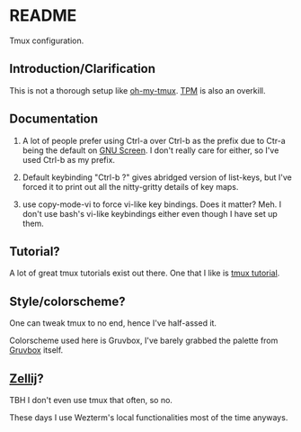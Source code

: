 # README

Tmux configuration.

## Introduction/Clarification

This is not a thorough setup like
[oh-my-tmux](https://github.com/gpakosz/.tmux).
[TPM](https://github.com/tmux-plugins/tpm) is also an overkill.

## Documentation

1. A lot of people prefer using Ctrl-a over Ctrl-b as the prefix due to Ctr-a
   being the default on [GNU Screen](https://www.gnu.org/software/screen/). I
   don't really care for either, so I've used Ctrl-b as my prefix.

2. Default keybinding "Ctrl-b ?" gives abridged version of list-keys, but I've
   forced it to print out all the nitty-gritty details of key maps.

3. use copy-mode-vi to force vi-like key bindings. Does it matter? Meh. I don't
   use bash's vi-like keybindings either even though I have set up them.

## Tutorial?

A lot of great tmux tutorials exist out there. One that I like is [tmux
tutorial](https://protechnotes.com/comprehensive-tmux-tutorial-for-beginners-with-a-cheat-sheet/).

## Style/colorscheme?

One can tweak tmux to no end, hence I've half-assed it.

Colorscheme used here is Gruvbox, I've barely grabbed the palette from
[Gruvbox](https://github.com/morhetz/gruvbox) itself.

## [Zellij](https://zellij.dev/)?

TBH I don't even use tmux that often, so no.

These days I use Wezterm's local functionalities most of the time anyways.
